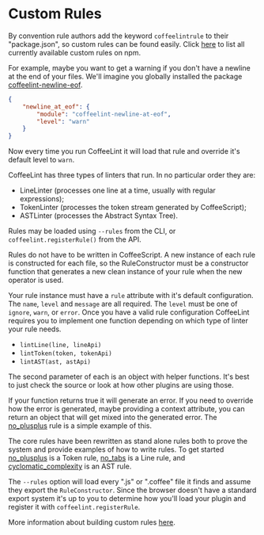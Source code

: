 
# Custom Rules

By convention rule authors add the keyword `coffeelintrule` to their "package.json", so custom rules can be found easily. Click [here](https://npmjs.com/search?q=coffeelintrule) to list all currently available custom rules on npm.

For example, maybe you want to get a warning if you don't have a newline at the end of your files. We'll imagine you globally installed the package [coffeelint-newline-eof](https://npmjs.com/package/coffeelint-newline-at-eof).

```json
{
    "newline_at_eof": {
        "module": "coffeelint-newline-at-eof",
        "level": "warn"
    }
}
```

Now every time you run CoffeeLint it will load that rule and override it's default level to `warn`.

CoffeeLint has three types of linters that run. In no particular order they are:

- LineLinter (processes one line at a time, usually with regular expressions);
- TokenLinter (processes the token stream generated by CoffeeScript);
- ASTLinter (processes the Abstract Syntax Tree).

Rules may be loaded using `--rules` from the CLI, or `coffeelint.registerRule()` from the API.

Rules do not have to be written in CoffeeScript. A new instance of each rule is constructed for each file, so the RuleConstructor must be a constructor function that generates a new clean instance of your rule when the new operator is used.

Your rule instance must have a `rule` attribute with it's default configuration. The `name`, `level` and `message` are all required. The `level` must be one of `ignore`, `warn`, or `error`. Once you have a valid rule configuration CoffeeLint requires you to implement one function depending on which type of linter your rule needs.

- `lintLine(line, lineApi)`
- `lintToken(token, tokenApi)`
- `lintAST(ast, astApi)`

The second parameter of each is an object with helper functions. It's best to just check the source or look at how other plugins are using those.

If your function returns true it will generate an error. If you need to override how the error is generated, maybe providing a context attribute, you can return an object that will get mixed into the generated error. The [no_plusplus](https://github.com/coffeelint/coffeelint/blob/master/src/rules/no_plusplus.coffee) rule is a simple example of this.

The core rules have been rewritten as stand alone rules both to prove the system and provide examples of how to write rules. To get started [no_plusplus](https://github.com/coffeelint/coffeelint/blob/master/src/rules/no_plusplus.coffee) is a Token rule, [no_tabs](https://github.com/coffeelint/coffeelint/blob/master/src/rules/no_tabs.coffee) is a Line rule, and [cyclomatic_complexity](https://github.com/coffeelint/coffeelint/blob/master/src/rules/cyclomatic_complexity.coffee) is an AST rule.

The `--rules` option will load every ".js" or ".coffee" file it finds and assume they export the `RuleConstructor`. Since the browser doesn't have a standard export system it's up to you to determine how you'll load your plugin and register it with `coffeelint.registerRule`.

More information about building custom rules [here](https://github.com/coffeelint/coffeelint/blob/master/doc/3rd_party_rules.md).
